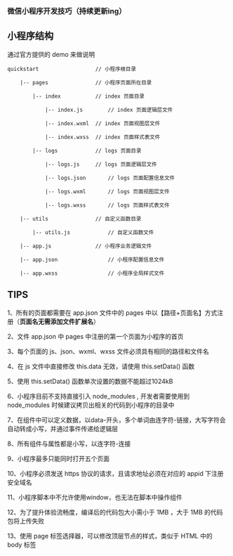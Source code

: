 ### 微信小程序开发技巧（持续更新ing）

## 小程序结构

通过官方提供的 demo 来做说明

	quickstart					// 小程序根目录

		|-- pages				// 小程序页面所在目录

			|-- index			// index 页面目录

				|-- index.js		// index 页面逻辑层文件

				|-- index.wxml	// index 页面视图层文件

				|-- index.wxss	// index 页面样式表文件

			|-- logs			// logs 页面目录

				|-- logs.js		// logs 页面逻辑层文件

				|-- logs.json		// logs 页面配置信息文件

				|-- logs.wxml		// logs 页面视图层文件

				|-- logs.wxss		// logs 页面样式表文件

		|-- utils				// 自定义函数目录

			|-- utils.js			// 自定义函数文件

		|-- app.js				// 小程序业务逻辑文件

		|-- app.json				// 小程序配置信息文件

		|-- app.wxss				// 小程序全局样式文件


## **TIPS**


1、所有的页面都需要在 app.json 文件中的 pages 中以【路径+页面名】方式注册（**页面名无需添加文件扩展名**）

2、文件 app.json 中 pages 中注册的第一个页面为小程序的首页

3、每个页面的 js、json、wxml、wxss 文件必须具有相同的路径和文件名

4、在 js 文件中直接修改 this.data 无效，请使用 this.setData() 函数

5、使用 this.setData() 函数单次设置的数据不能超过1024kB

6、小程序目前不支持直接引入 node_modules , 开发者需要使用到 node_modules 时候建议拷贝出相关的代码到小程序的目录中

7、在组件中可以定义数据，以data-开头，多个单词由连字符-链接，大写字符会自动转成小写，并通过事件传递给逻辑层

8、所有组件与属性都是小写，以连字符-连接 

9、小程序最多只能同时打开五个页面

10、小程序必须发送 https 协议的请求，且请求地址必须在对应的 appid 下注册安全域名

11、小程序脚本中不允许使用window，也无法在脚本中操作组件

12、为了提升体验流畅度，编译后的代码包大小需小于 1MB ，大于 1MB 的代码包将上传失败

13、使用 page 标签选择器，可以修改顶层节点的样式，类似于 HTML 中的 body 标签
